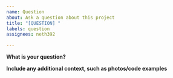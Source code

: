 ```yaml
---
name: Question
about: Ask a question about this project
title: "[QUESTION] "
labels: question
assignees: neth392

---
```


**What is your question?**


**Include any additional context, such as photos/code examples**
